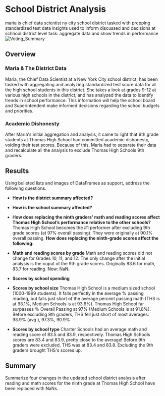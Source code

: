# School District Analysis
maria is chief data scientist ny city school district
tasked with prepping standardized test data
insights used to inform discussed and decisions at schhool district level
task: aggregate data and show trends in performance
![Voting_Summary](Voting_Summary.png)
## Overview
### Maria & The District Data
Maria, the Chief Data Scientist at a New York City school district, has been tasked with aggregating and analyzing standardized test score data for all the high school students in this district. She takes a look at grades 9-12 at various high schools in the district, and has analyzed the data to identify trends in school performance. This information will help the school board and Superintendent make informed decisions regarding the school budgets and priorities. 

### Academic Dishonesty
After Maria's initial aggregation and analysis, it came to light that 9th grade students at Thomas High School had committed academic dishonesty, voiding their test scores. Because of this, Maria had to separate their data and recalculate all the analysis to exclude Thomas High Schools 9th graders.

## Results
Using bulleted lists and images of DataFrames as support, address the following questions.

- **How is the district summary affected?** 

- **How is the school summary affected?** 

- **How does replacing the ninth graders’ math and reading scores affect Thomas High School’s performance relative to the other schools?** Thomas High School becomes the #1 performer after excluding 9th grade scores (at 97% overall passing). They were originally at 90.1% overall passing.
**How does replacing the ninth-grade scores affect the following:**
- **Math and reading scores by grade** Math and reading scores did not change for Grades 10, 11, and 12. The only change after the initial analysis is the ouput of the 9th grade scores. Originally 83.6 for math, 83.7 for reading. Now: NaN.
- **Scores by school spending** 
- **Scores by school size** Thomas High School is a medium sized school (1000-1999 students). It falls perfectly in the average % passing reading, but falls just short of the average percent passing math (THS is at 93.1%, Medium Schools is at 93.6%). Thomas High School far surpasses % Overall Passing at 97% (Medium Schools is at 91.8%). Before excluding 9th graders, THS fell just short of most averages: 93.9% (avg ), 97.3%, 90.9%
- **Scores by school type** Charter Schools had an average math and reading score of 83.5 and 83.9, respectively. Thomas High Schools scores are 83.4 and 83.9, pretty close to the average! Before 9th graders were excluded, THS was at 83.4 and 83.8. Excluding the 9th graders brought THS's scores up.

## Summary
Summarize four changes in the updated school district analysis after reading and math scores for the ninth grade at Thomas High School have been replaced with NaNs.

